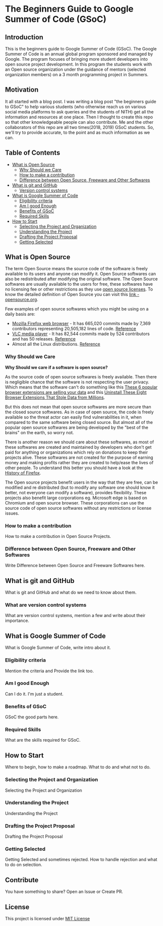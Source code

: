 # The Beginners Guide to Google Summer of Code (GSoC)

## Introduction
This is the beginners guide to Google Summer of Code (GSoC). The Google Summer of Code is an annual global program sponsored and managed by Google. The program focuses of bringing more student developers into open source project development. In this program the students work with an Open source organization under the guidance of mentors (selected organization members) on a 3 month programming project in Summers.


## Motivation
It all started with a blog post. I was writing a blog post "the beginners guide to GSoC" to help various students (who otherwise reach us on various social media platforms to ask queries and the students of NITH) get all the information and resources at one place. Then I thought to create this repo so that other knowledgeable people can also contribute.
Me and the other collaborators of this repo are all two times(2018, 2019) GSoC students. So, we'll try to provide accurate, to the point and as much information as we can.

## Table of Contents
* [What is Open Source](#what-is-open-source)
	* [Why Should we Care](#why-should-we-care)
	* [How to make a contribution](#how-to-make-a-contribution)
	* [Difference between Open Source, Freeware and Other Softwares](#difference-between-open-source-freeware-and-other-softwares)
* [What is git and GitHub](#what-is-git-and-github)
	*  [Version control systems](#version-control-systems)
* [What is Google Summer of Code](#what-is-google-summer-of-code)
	* [Eligibility criteria](#eligibility-criteria)
	* [Am I good Enough](#am-i-good-enough)
	* [Benefits of GSoC](#benefits-of-gsoc)
	* [Required Skills](#required-skills)
* [How to Start](#how-to-start)
	* [Selecting the Project and Organization](#selecting-the-project-and-organization)
	* [Understanding the Project](#understanding-the-project)
	* [Drafting the Project Proposal](#Drafting-the-project-proposal)
	* [Getting Selected](#getting-selected)

## What is Open Source
The term Open Source means the source code of the software is freely available to its users and anyone can modify it. Open Source softwares can also be redistributed after modifying the original software. The Open Source softwares are usually available to the users for free, these softwares have no licensing fee or other restrictions as they use [open source licenses](https://en.wikipedia.org/wiki/Open-source_license). To know the detailed definition of Open Source you can visit this [link - opensource.org](https://opensource.org/osd).

Few examples of open source softwares which you might be using on a daily basis are:

* [Mozilla Firefox web browser](https://www.mozilla.org/en-US/firefox/) -  It has 665,020 commits made by 7,369 contributors representing 20,505,182 lines of code. [Reference](https://www.openhub.net/p/firefox)
* [VLC media player](https://www.videolan.org/index.html) - It has 82,544 commits made by 524 contributors and has 50 releases. [Reference](https://github.com/videolan/vlc)
* Almost all the Linux distributions. [Reference](http://glug.nith.ac.in/getting-started)

### Why Should we Care
**Why Should we care if a software is open source?**

As the source code of open source softwares is freely available. Then there is negligible chance that the software is not respecting the user privacy. Which means that the software can't do something like this [These 6 popular browser extensions are selling your data](https://www.digitaltrends.com/news/popular-browser-extensions-are-selling-your-data/) and this [Uninstall These Eight Browser Extensions That Stole Data from Millions](https://lifehacker.com/uninstall-these-eight-browser-extensions-that-stole-dat-1836539093).

But this does not mean that open source softwares are more secure than the closed source softwares. As in case of open source, the code is freely available so the threat actor can easily find vulnerabilities in it, when compared to the same software being closed source. But almost all of the popular open source softwares are being developed by the "best of the brains" on the earth, so worry not. 

There is another reason we should care about these softwares, as most of these softwares are created and maintained by developers who don't get paid for anything or organizations which rely on donations to keep their projects alive. These softwares are not created for the purpose of earning money and making profits rather they are created to help/ease the lives of other people. To understand this better you should have a look at the [History of Firefox](https://itsfoss.com/history-of-firefox/).

The Open source projects benefit users in the way that they are free, can be modified and re distributed (but to modify any software one should know it better, not everyone can modify a software), provides flexibility. These projects also benefit large corporations eg. Microsoft edge is based on Chromium and open source browser. These corporations can use the source code of open source softwares without any restrictions or license issues. 

### How to make a contribution
How to make a contribution in Open Source Projects.

### Difference between Open Source, Freeware and Other Softwares
Write Difference between Open Source and Freeware Softwares here.

## What is git and GitHub
What is git and GitHub and what do we need to know about them.

### What are version control systems
What are version control systems, mention a few and write about their importance.

## What is Google Summer of Code
What is Google Summer of Code, write intro about it.

### Eligibility criteria
Mention the criteria and Provide the link too.

### Am I good Enough
Can I do it. I'm just a student. 

### Benefits of GSoC
GSoC the good parts here.

### Required Skills
What are the skills required for GSoC.

## How to Start
Where to begin, how to make a roadmap. What to do and what not to do.

### Selecting the Project and Organization
Selecting the Project and Organization

### Understanding the Project
Understanding the Project

### Drafting the Project Proposal
Drafting the Project Proposal

### Getting Selected
Getting Selected and sometimes rejected. How to handle rejection and what to do on selection.

## Contribute
You have something to share? 
Open an Issue or Create PR.

## License
This project is licensed under [MIT License](https://github.com/Rishabh04-02/The-Beginners-Guide-to-Google-Summer-of-Code-GSoC/blob/master/LICENSE)
